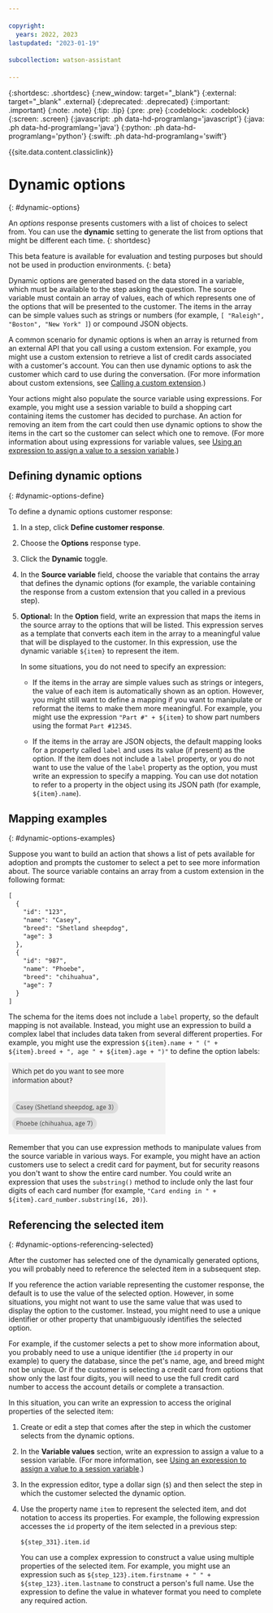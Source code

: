 ```yaml
---

copyright:
  years: 2022, 2023
lastupdated: "2023-01-19"

subcollection: watson-assistant

---
```


{:shortdesc: .shortdesc}
{:new_window: target="_blank"}
{:external: target="_blank" .external}
{:deprecated: .deprecated}
{:important: .important}
{:note: .note}
{:tip: .tip}
{:pre: .pre}
{:codeblock: .codeblock}
{:screen: .screen}
{:javascript: .ph data-hd-programlang='javascript'}
{:java: .ph data-hd-programlang='java'}
{:python: .ph data-hd-programlang='python'}
{:swift: .ph data-hd-programlang='swift'}

{{site.data.content.classiclink}}

# Dynamic options
{: #dynamic-options}

An *options* response presents customers with a list of choices to select from. You can use the **dynamic** setting to generate the list from options that might be different each time.
{: shortdesc}

This beta feature is available for evaluation and testing purposes but should not be used in production environments.
{: beta}

Dynamic options are generated based on the data stored in a variable, which must be available to the step asking the question. The source variable must contain an array of values, each of which represents one of the options that will be presented to the customer. The items in the array can be simple values such as strings or numbers (for example, `[ "Raleigh", "Boston", "New York" ]`) or compound JSON objects.

A common scenario for dynamic options is when an array is returned from an external API that you call using a custom extension. For example, you might use a custom extension to retrieve a list of credit cards associated with a customer's account. You can then use dynamic options to ask the customer which card to use during the conversation. (For more information about custom extensions, see [Calling a custom extension](/docs/watson-assistant?topic=watson-assistant-call-extension).)

Your actions might also populate the source variable using expressions. For example, you might use a session variable to build a shopping cart containing items the customer has decided to purchase. An action for removing an item from the cart could then use dynamic options to show the items in the cart so the customer can select which one to remove. (For more information about using expressions for variable values, see [Using an expression to assign a value to a session variable](/docs/watson-assistant?topic=watson-assistant-expressions#expression-variable).)

## Defining dynamic options
{: #dynamic-options-define}

To define a dynamic options customer response:

1. In a step, click **Define customer response**.

1. Choose the **Options** response type.

1. Click the **Dynamic** toggle.

1. In the **Source variable** field, choose the variable that contains the array that defines the dynamic options (for example, the variable containing the response from a custom extension that you called in a previous step).

1. **Optional:** In the **Option** field, write an expression that maps the items in the source array to the options that will be listed. This expression serves as a template that converts each item in the array to a meaningful value that will be displayed to the customer. In this expression, use the dynamic variable `${item}` to represent the item.

    In some situations, you do not need to specify an expression:

    - If the items in the array are simple values such as strings or integers, the value of each item is automatically shown as an option. However, you might still want to define a mapping if you want to manipulate or reformat the items to make them more meaningful. For example, you might use the expression `"Part #" + ${item}` to show part numbers using the format `Part #12345`.

    - If the items in the array are JSON objects, the default mapping looks for a property called `label` and uses its value (if present) as the option. If the item does not include a `label` property, or you do not want to use the value of the `label` property as the option, you must write an expression to specify a mapping. You can use dot notation to refer to a property in the object using its JSON path (for example, `${item}.name`).

## Mapping examples
{: #dynamic-options-examples}

Suppose you want to build an action that shows a list of pets available for adoption and prompts the customer to select a pet to see more information about. The source variable contains an array from a custom extension in the following format:

```text
[
  {
    "id": "123",
    "name": "Casey",
    "breed": "Shetland sheepdog",
    "age": 3
  },
  {
    "id": "987",
    "name": "Phoebe",
    "breed": "chihuahua",
    "age": 7
  }
]
```

The schema for the items does not include a `label` property, so the default mapping is not available. Instead, you might use an expression to build a complex label that includes data taken from several different properties. For example, you might use the expression `${item}.name + " (" + ${item}.breed + ", age " + ${item}.age + ")"` to define the option labels:

![label](images/dynamic-options-complex-example.png)

Remember that you can use expression methods to manipulate values from the source variable in various ways. For example, you might have an action customers use to select a credit card for payment, but for security reasons you don't want to show the entire card number. You could write an expression that uses the `substring()` method to include only the last four digits of each card number (for example, `"Card ending in " + ${item}.card_number.substring(16, 20)`).

## Referencing the selected item
{: #dynamic-options-referencing-selected}

After the customer has selected one of the dynamically generated options, you will probably need to reference the selected item in a subsequent step.

If you reference the action variable representing the customer response, the default is to use the value of the selected option. However, in some situations, you might not want to use the same value that was used to display the option to the customer. Instead, you might need to use a unique identifier or other property that unambiguously identifies the selected option.

For example, if the customer selects a pet to show more information about, you probably need to use a unique identifier (the `id` property in our example) to query the database, since the pet's name, age, and breed might not be unique. Or if the customer is selecting a credit card from options that show only the last four digits, you will need to use the full credit card number to access the account details or complete a transaction.

In this situation, you can write an expression to access the original properties of the selected item:

1. Create or edit a step that comes after the step in which the customer selects from the dynamic options.

1. In the **Variable values** section, write an expression to assign a value to a session variable. (For more information, see [Using an expression to assign a value to a session variable](/docs/watson-assistant?topic=watson-assistant-expressions#expression-variable).)

1. In the expression editor, type a dollar sign (`$`) and then select the step in which the customer selected the dynamic option.

1. Use the property name `item` to represent the selected item, and dot notation to access its properties. For example, the following expression accesses the `id` property of the item selected in a previous step:

    ```text
    ${step_331}.item.id
    ```

    You can use a complex expression to construct a value using multiple properties of the selected item. For example, you might use an expression such as `${step_123}.item.firstname + " " + ${step_123}.item.lastname` to construct a person's full name. Use the expression to define the value in whatever format you need to complete any required action.
